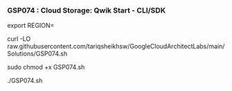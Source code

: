 ### GSP074 :  Cloud Storage: Qwik Start - CLI/SDK 


export REGION=


curl -LO raw.githubusercontent.com/tariqsheikhsw/GoogleCloudArchitectLabs/main/Solutions/GSP074.sh

sudo chmod +x GSP074.sh

./GSP074.sh

